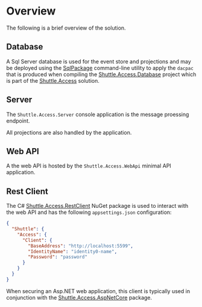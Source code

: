 # Overview

The following is a brief overview of the solution.

## Database

A Sql Server database is used for the event store and projections and may be deployed using the [SqlPackage](https://learn.microsoft.com/en-us/sql/tools/sqlpackage/sqlpackage?view=sql-server-ver16) command-line utility to apply the `dacpac` that is produced when compiling the [Shuttle.Access.Database](https://github.com/Shuttle/Shuttle.Access/tree/master/Shuttle.Access.Database) project which is part of the [Shuttle.Access](https://github.com/Shuttle/Shuttle.Access/tree/master) solution.

## Server

The `Shuttle.Access.Server` console application is the message proessing endpoint.

All projections are also handled by the application.

## Web API

A the web API is hosted by the `Shuttle.Access.WebApi` minimal API application.

## Rest Client

The C# [Shuttle.Access.RestClient](https://www.nuget.org/packages/Shuttle.Access.RestClient) NuGet package is used to interact with the web API and has the following `appsettings.json` configuration:

```json
{
  "Shuttle": {
    "Access": {
      "Client": {
        "BaseAddress": "http://localhost:5599",
        "IdentityName": "identity0-name",
        "Password": "password"
      }
    }
  }
}
```

When securing an Asp.NET web application, this client is typically used in conjunction with the [Shuttle.Access.AspNetCore](https://www.nuget.org/packages/Shuttle.Access.AspNetCore) package.